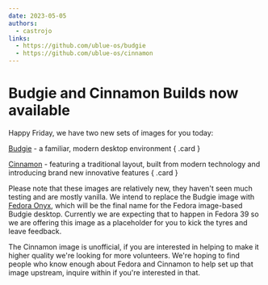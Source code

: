 ```yaml
---
date: 2023-05-05
authors: 
  - castrojo
links:
  - https://github.com/ublue-os/budgie
  - https://github.com/ublue-os/cinnamon
---
```


# Budgie and Cinnamon Builds now available

Happy Friday, we have two new sets of images for you today:

<div class="grid" markdown>

[Budgie](https://github.com/ublue-os/budgie) - a familiar, modern desktop environment
{ .card }

[Cinnamon](https://github.com/ublue-os/cinnamon) - featuring a traditional layout, built from modern technology and introducing brand new innovative features
{ .card }

</div>

Please note that these images are relatively new, they haven't seen much testing and are mostly vanilla. We intend to replace the Budgie image with [Fedora Onyx](https://fedoraproject.org/wiki/Changes/Fedora_Onyx), which will be the final name for the Fedora image-based Budgie desktop. Currently we are expecting that to happen in Fedora 39 so we are offering this image as a placeholder for you to kick the tyres and leave feedback. 

The Cinnamon image is unofficial, if you are interested in helping to make it higher quality we're looking for more volunteers. We're hoping to find people who know enough about Fedora and Cinnamon to help set up that image upstream, inquire within if you're interested in that.

<script src="https://giscus.app/client.js"
        data-repo="ublue-os/base"
        data-repo-id="R_kgDOIlRXgw"
        data-category="Announcements"
        data-category-id="DIC_kwDOIlRXg84CTCvR"
        data-mapping="title"
        data-strict="0"
        data-reactions-enabled="1"
        data-emit-metadata="0"
        data-input-position="bottom"
        data-theme="preferred_color_scheme"
        data-lang="en"
        crossorigin="anonymous"
        async>
</script>